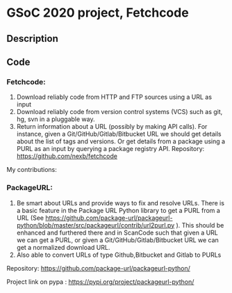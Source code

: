 # GSoC 2020 project, Fetchcode

## Description

## Code

### Fetchcode:
1) Download reliably code from HTTP and FTP sources using a URL as input
2) Download reliably code from version control systems (VCS) such as git, hg, svn in a pluggable way.
3) Return information about a URL (possibly by making API calls). For instance, given a Git/GitHub/Gitlab/Bitbucket URL we should get details about the list of tags and versions. Or get details from a package using a PURL as an input by querying a package registry API.
Repository: https://github.com/nexb/fetchcode

My contributions: 


### PackageURL:

1) Be smart about URLs and provide ways to fix and resolve URLs. There is a basic feature in the Package URL Python library to get a PURL from a URL (See https://github.com/package-url/packageurl-python/blob/master/src/packageurl/contrib/url2purl.py ). This should be enhanced and furthered there and in ScanCode such that given a URL we can get a PURL, or given a Git/GitHub/Gitlab/Bitbucket URL we can get a normalized download URL.
2) Also able to convert URLs of type Github,Bitbucket and Gitlab to PURLs

Repository: https://github.com/package-url/packageurl-python/

Project link on pypa : https://pypi.org/project/packageurl-python/
